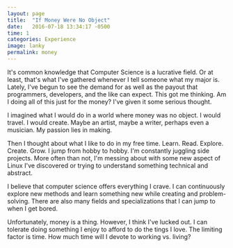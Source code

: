 ```yaml
---
layout: page
title:  "If Money Were No Object"
date:   2016-07-18 13:34:17 -0500
time: 1
categories: Experience
image: lanky
permalink: money
---
```

It's common knowledge that Computer Science is a lucrative field. Or at least, that's what I've gathered whenever I tell someone what my major is. Lately, I've begun to see the demand for as well as the payout that programmers, developers, and the like can expect. This got me thinking. Am I doing all of this just for the money? I've given it some serious thought.

I imagined what I would do in a world where money was no object. I would travel. I would create. Maybe an artist, maybe a writer, perhaps even a musician. My passion lies in making. 

Then I thought about what I like to do in my free time. Learn. Read. Explore. Create. Grow. I jump from hobby to hobby. I'm constantly juggling side projects. More often than not, I'm messing about with some new aspect of Linux I've discovered or trying to understand something technical and abstract. 

I believe that computer science offers everything I crave. I can continuously explore new methods and learn something new while creating and problem-solving. There are also many fields and specializations that I can jump to when I get bored. 

Unfortunately, money is a thing. However, I think I've lucked out. I can tolerate doing something I enjoy to afford to do the tings I love. The limiting factor is time. How much time will I devote to working vs. living?
